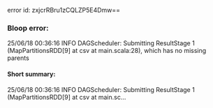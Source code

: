 error id: zxjcrRBru1zCQLZP5E4Dmw==
### Bloop error:

25/06/18 00:36:16 INFO DAGScheduler: Submitting ResultStage 1 (MapPartitionsRDD[9] at csv at main.scala:28), which has no missing parents
#### Short summary: 

25/06/18 00:36:16 INFO DAGScheduler: Submitting ResultStage 1 (MapPartitionsRDD[9] at csv at main.sc...